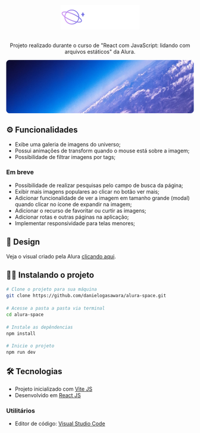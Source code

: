 <div align="center"><img src="https://github.com/danielogasawara/alura-space/blob/master/src/componentes/Cabecalho/logo.png" alt="Logo do projeto com o planeta saturno e o nome Alura Space do lado."></div>
<br/>
<p align="center">Projeto realizado durante o curso de "React com JavaScript: lidando com arquivos estáticos" da Alura.</p>
<img src="https://github.com/danielogasawara/alura-space/blob/master/src/componentes/Banner/banner.png" alt="Imagem da visão da terra vista da atmosfera">

## ⚙ Funcionalidades

- Exibe uma galeria de imagens do universo;
- Possui animações de transform quando o mouse está sobre a imagem;
- Possibilidade de filtrar imagens por tags;

### Em breve

- Possibilidade de realizar pesquisas pelo campo de busca da página;
- Exibir mais imagens populares ao clicar no botão ver mais;
- Adicionar funcionalidade de ver a imagem em tamanho grande (modal) quando clicar no ícone de expandir na imagem;
- Adicionar o recurso de favoritar ou curtir as imagens;
- Adicionar rotas e outras páginas na aplicação;
- Implementar responsividade para telas menores;

## 🎨 Design
Veja o visual criado pela Alura [clicando aqui](https://www.figma.com/file/Y1W8HJHKqlUdDFeWi8e4cz/Alura-Space-%7C-React%3A-arquivos-est%C3%A1ticos?node-id=123%3A1462&t=hPXbtJ2yy6QYdWJ1-1).

## 👨‍💻 Instalando o projeto

```bash
# Clone o projeto para sua máquina
git clone https://github.com/danielogasawara/alura-space.git

# Acesse a pasta a pasta via terminal
cd alura-space

# Instale as depêndencias
npm install

# Inicie o projeto
npm run dev
```

## 🛠 Tecnologias
- Projeto inicializado com [Vite JS](https://vitejs.dev/)
- Desenvolvido em [React JS](https://pt-br.reactjs.org/)

### Utilitários
- Editor de código: [Visual Studio Code](https://code.visualstudio.com/)
